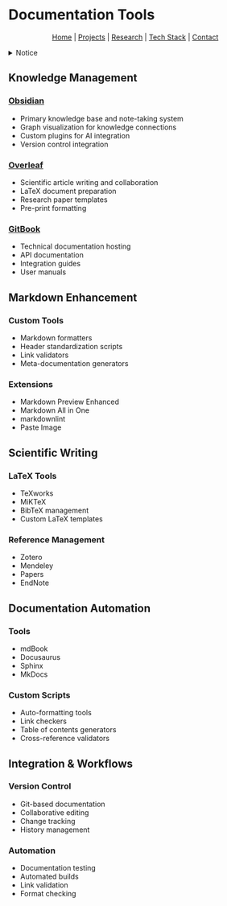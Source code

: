 # Documentation Tools

<p align="center">
  <a href="../../README.md">Home</a> | <a href="../../projects/projects.md">Projects</a> | <a href="../../research/research.md">Research</a> | <a href="../../techstack/techstack.md">Tech Stack</a> | <a href="../../contact.md">Contact</a>
</p>

<details>
<summary>Notice</summary>

This repository is protected by copyright and subject to usage restrictions. See the [Copyright Notice](../../COPYRIGHT.md) for details.
</details>

## Knowledge Management

### [Obsidian](https://obsidian.md/)
- Primary knowledge base and note-taking system
- Graph visualization for knowledge connections
- Custom plugins for AI integration
- Version control integration

### [Overleaf](https://www.overleaf.com/)
- Scientific article writing and collaboration
- LaTeX document preparation
- Research paper templates
- Pre-print formatting

### [GitBook](https://www.gitbook.com/)
- Technical documentation hosting
- API documentation
- Integration guides
- User manuals

## Markdown Enhancement

### Custom Tools
- Markdown formatters
- Header standardization scripts
- Link validators
- Meta-documentation generators

### Extensions
- Markdown Preview Enhanced
- Markdown All in One
- markdownlint
- Paste Image

## Scientific Writing

### LaTeX Tools
- TeXworks
- MiKTeX
- BibTeX management
- Custom LaTeX templates

### Reference Management
- Zotero
- Mendeley
- Papers
- EndNote

## Documentation Automation

### Tools
- mdBook
- Docusaurus
- Sphinx
- MkDocs

### Custom Scripts
- Auto-formatting tools
- Link checkers
- Table of contents generators
- Cross-reference validators

## Integration & Workflows

### Version Control
- Git-based documentation
- Collaborative editing
- Change tracking
- History management

### Automation
- Documentation testing
- Automated builds
- Link validation
- Format checking 